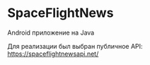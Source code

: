 # SpaceFlightNews

Android приложение на Java

Для реализации был выбран публичное API: https://spaceflightnewsapi.net/
